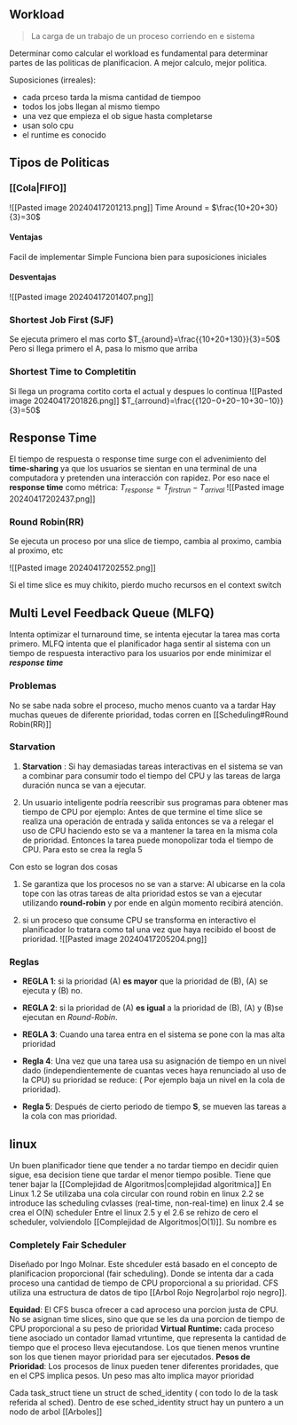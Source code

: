 ## Workload
> La carga de un trabajo de un proceso corriendo en e sistema

Determinar como calcular el workload es fundamental para determinar partes de las politicas de planificacion. A mejor calculo, mejor politica.

Suposiciones (irreales):
- cada prceso tarda la misma cantidad de tiempoo
- todos los jobs llegan al mismo tiempo
- una vez que empieza el ob sigue hasta completarse
- usan solo cpu
- el runtime es conocido


## Tipos de Politicas

### [[Cola|FIFO]]
![[Pasted image 20240417201213.png]]
Time Around  = $\frac{10+20+30}{3}=30$
#### Ventajas
Facil de implementar
Simple 
Funciona bien para suposiciones iniciales

#### Desventajas
![[Pasted image 20240417201407.png]]

### Shortest Job First (SJF)
Se ejecuta primero el mas corto
$T_{around}=\frac{{10+20+130}}{3}=50$
Pero si llega primero el A, pasa lo mismo que arriba

### Shortest Time to Completitin
Si llega un programa cortito corta el actual y despues lo continua
![[Pasted image 20240417201826.png]]
$T_{arround}=\frac{{120−0+20−10+30−10}}{3}=50$

## Response Time 
El tiempo de respuesta o response time surge con el advenimiento del **time-sharing** ya que los usuarios se sientan en una terminal de una computadora y pretenden una interacción con rapidez. Por eso nace el **response time** como métrica:
$T_{response}= T_{firstrun} - T_{arrival}$
![[Pasted image 20240417202437.png]]

### Round Robin(RR)
Se ejecuta un proceso por una slice de tiempo, cambia al proximo, cambia al proximo, etc

![[Pasted image 20240417202552.png]]

Si el time slice es muy chikito, pierdo mucho recursos en el context switch


## Multi Level Feedback Queue (MLFQ)
Intenta optimizar el turnaround time, se intenta ejecutar la tarea mas corta primero. MLFQ intenta que el planificador haga sentir al sistema con un tiempo de respuesta interactivo para los usuarios por ende minimizar el ***response time***

### Problemas
No se sabe nada sobre el proceso, mucho menos cuanto va a tardar
Hay muchas queues de diferente prioridad, todas corren en [[Scheduling#Round Robin(RR)]]

### Starvation
1.  **Starvation** : Si hay demasiadas tareas interactivas en el sistema se van a combinar para consumir todo el tiempo del CPU y las tareas de larga duración nunca se van a ejecutar.
    
2.  Un usuario inteligente podría reescribir sus programas para obtener mas tiempo de CPU por ejemplo: Antes de que termine el time slice se realiza una operación de entrada y salida entonces se va a relegar el uso de CPU haciendo esto se va a mantener la tarea en la misma cola de prioridad. Entonces la tarea puede monopolizar toda el tiempo de CPU.
Para esto se crea la regla 5

Con esto se logran dos cosas
1.  Se garantiza que los procesos no se van a starve: Al ubicarse en la cola tope con las otras tareas de alta prioridad estos se van a ejecutar utilizando **round-robin** y por ende en algún momento recibirá atención.
    
2.  si un proceso que consume CPU se transforma en interactivo el planificador lo tratara como tal una vez que haya recibido el boost de prioridad.
![[Pasted image 20240417205204.png]]
### Reglas
-   **REGLA 1**: si la prioridad (A) **es mayor** que la prioridad de (B), (A) se ejecuta y (B) no.
    
-   **REGLA 2**: si la prioridad de (A) **es igual** a la prioridad de (B), (A) y (B)se ejecutan en _Round-Robin_.
    
-   **REGLA 3**: Cuando una tarea entra en el sistema se pone con la mas alta prioridad
    
-   **Regla 4**: Una vez que una tarea usa su asignación de tiempo en un nivel dado (independientemente de cuantas veces haya renunciado al uso de la CPU) su prioridad se reduce: ( Por ejemplo baja un nivel en la cola de prioridad).
    
-   **Regla 5**: Después de cierto periodo de tiempo **S**, se mueven las tareas a la cola con mas prioridad.


## linux
Un buen planificador tiene que tender a no tardar tiempo en decidir quien sigue, esa decision tiene que tardar el menor tiempo posible. Tiene que tener bajar la [[Complejidad de Algoritmos|complejidad algoritmica]] 
En Linux 1.2 Se utilizaba una cola circular con round robin
en linux 2.2 se introduce las scheduling cvlasses (real-time, non-real-time)
en linux 2.4 se crea el O(N) scheduler
Entre el linux 2.5 y el 2.6 se rehizo de cero el scheduler, volviendolo [[Complejidad de Algoritmos|O(1)]]. Su nombre es 
### Completely Fair Scheduler
Diseñado por Ingo Molnar. Este shceduler está basado en el concepto de planificacion proporcional (fair scheduling). Donde se intenta dar a cada proceso una cantidad de tiempo de CPU proporcional a su prioridad. CFS utiliza una estructura de datos de tipo [[Arbol Rojo Negro|arbol rojo negro]]. 

**Equidad**: El CFS busca ofrecer a cad aproceso una porcion justa de CPU. No se asignan time slices, sino que que se les da una porcion de tiempo de CPU proporcional a su peso de prioridad
**Virtual Runtime:** cada proceso tiene asociado un contador llamad vrtuntime, que representa la cantidad de tiempo que el proceso lleva ejecutandose. Los que tienen menos vruntine son los que tienen mayor prioridad para ser ejecutados. 
**Pesos de Prioridad**: Los procesos de linux pueden tener diferentes proridades, que en el CPS implica pesos. Un peso mas alto implica mayor prioridad


Cada task_struct tiene un struct de sched_identity ( con todo lo de la task referida al sched).
Dentro de ese sched_identity struct hay un puntero a un nodo de arbol [[Arboles]]

